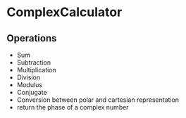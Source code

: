 # ComplexCalculator
## Operations
- Sum
- Subtraction
- Multiplication
- Division
- Modulus
- Conjugate
- Conversion between polar and cartesian representation
- return the phase of a complex number
